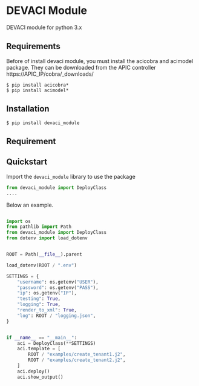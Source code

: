 # DEVACI Module
DEVACI module for python 3.x

## Requirements
Before of install devaci module, you must install the acicobra and acimodel package.
They can be downloaded from the APIC controller https://APIC_IP/cobra/_downloads/

```shell
$ pip install acicobra*
$ pip install acimodel*
```

## Installation
```shell
$ pip install devaci_module
```

## Requirement


## Quickstart
Import the `devaci_module` library to use the package
```python
from devaci_module import DeployClass
....
```

Below an example.
```python

import os
from pathlib import Path
from devaci_module import DeployClass
from dotenv import load_dotenv


ROOT = Path(__file__).parent

load_dotenv(ROOT / ".env")

SETTINGS = {
    "username": os.getenv("USER"),
    "password": os.getenv("PASS"),
    "ip": os.getenv("IP"),
    "testing": True,
    "logging": True,
    "render_to_xml": True,
    "log": ROOT / "logging.json",
}


if __name__ == "__main__":
    aci = DeployClass(**SETTINGS)
    aci.template = [
        ROOT / "examples/create_tenant1.j2",
        ROOT / "examples/create_tenant2.j2",
    ]
    aci.deploy()
    aci.show_output()
```
